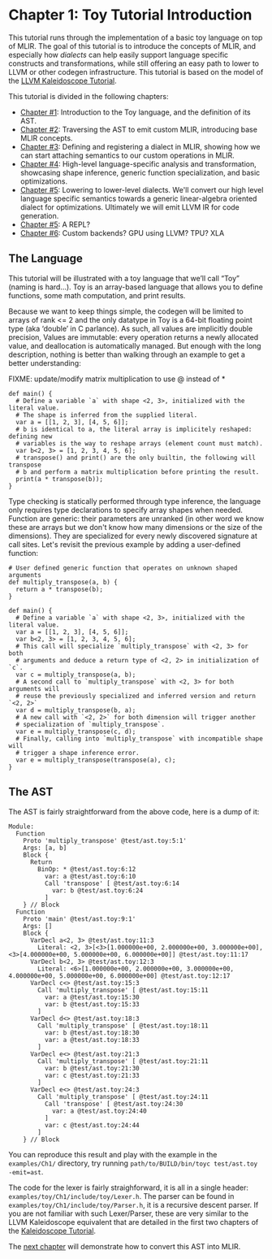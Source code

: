 # Chapter 1: Toy Tutorial Introduction

This tutorial runs through the implementation of a basic toy language on top of
MLIR. The goal of this tutorial is to introduce the concepts of MLIR, and
especially how *dialects* can help easily support language specific constructs
and transformations, while still offering an easy path to lower to LLVM or other
codegen infrastructure. This tutorial is based on the model of the
[LLVM Kaleidoscope Tutorial](https://llvm.org/docs/tutorial/LangImpl01.html).

This tutorial is divided in the following chapters:

-   [Chapter #1](Ch-1.md): Introduction to the Toy language, and the definition
    of its AST.
-   [Chapter #2](Ch-2.md): Traversing the AST to emit custom MLIR, introducing
    base MLIR concepts.
-   [Chapter #3](Ch-3.md): Defining and registering a dialect in MLIR, showing
    how we can start attaching semantics to our custom operations in MLIR.
-   [Chapter #4](Ch-4.md): High-level language-specific analysis and
    transformation, showcasing shape inference, generic function specialization,
    and basic optimizations.
-   [Chapter #5](Ch-5.md): Lowering to lower-level dialects. We'll convert our
    high level language specific semantics towards a generic linear-algebra
    oriented dialect for optimizations. Ultimately we will emit LLVM IR for code
    generation.
-   [Chapter #5](Ch-6.md): A REPL?
-   [Chapter #6](Ch-7.md): Custom backends? GPU using LLVM? TPU? XLA

## The Language

This tutorial will be illustrated with a toy language that we’ll call “Toy”
(naming is hard...). Toy is an array-based language that allows you to define
functions, some math computation, and print results.

Because we want to keep things simple, the codegen will be limited to arrays of
rank <= 2 and the only datatype in Toy is a 64-bit floating point type (aka
‘double’ in C parlance). As such, all values are implicitly double precision,
Values are immutable: every operation returns a newly allocated value, and
deallocation is automatically managed. But enough with the long description,
nothing is better than walking through an example to get a better understanding:

FIXME: update/modify matrix multiplication to use @ instead of *

```Toy {.toy}
def main() {
  # Define a variable `a` with shape <2, 3>, initialized with the literal value.
  # The shape is inferred from the supplied literal.
  var a = [[1, 2, 3], [4, 5, 6]];
  # b is identical to a, the literal array is implicitely reshaped: defining new
  # variables is the way to reshape arrays (element count must match).
  var b<2, 3> = [1, 2, 3, 4, 5, 6];
  # transpose() and print() are the only builtin, the following will transpose
  # b and perform a matrix multiplication before printing the result.
  print(a * transpose(b));
}
```

Type checking is statically performed through type inference, the language only
requires type declarations to specify array shapes when needed. Function are
generic: their parameters are unranked (in other word we know these are arrays
but we don't know how many dimensions or the size of the dimensions). They are
specialized for every newly discovered signature at call sites. Let's revisit
the previous example by adding a user-defined function:

```Toy {.toy}
# User defined generic function that operates on unknown shaped arguments
def multiply_transpose(a, b) {
  return a * transpose(b);
}

def main() {
  # Define a variable `a` with shape <2, 3>, initialized with the literal value.
  var a = [[1, 2, 3], [4, 5, 6]];
  var b<2, 3> = [1, 2, 3, 4, 5, 6];
  # This call will specialize `multiply_transpose` with <2, 3> for both
  # arguments and deduce a return type of <2, 2> in initialization of `c`.
  var c = multiply_transpose(a, b);
  # A second call to `multiply_transpose` with <2, 3> for both arguments will
  # reuse the previously specialized and inferred version and return `<2, 2>`
  var d = multiply_transpose(b, a);
  # A new call with `<2, 2>` for both dimension will trigger another
  # specialization of `multiply_transpose`.
  var e = multiply_transpose(c, d);
  # Finally, calling into `multiply_transpose` with incompatible shape will
  # trigger a shape inference error.
  var e = multiply_transpose(transpose(a), c);
}
```

## The AST

The AST is fairly straightforward from the above code, here is a dump of it:

```
Module:
  Function
    Proto 'multiply_transpose' @test/ast.toy:5:1'
    Args: [a, b]
    Block {
      Return
        BinOp: * @test/ast.toy:6:12
          var: a @test/ast.toy:6:10
          Call 'transpose' [ @test/ast.toy:6:14
            var: b @test/ast.toy:6:24
          ]
    } // Block
  Function
    Proto 'main' @test/ast.toy:9:1'
    Args: []
    Block {
      VarDecl a<2, 3> @test/ast.toy:11:3
        Literal: <2, 3>[<3>[1.000000e+00, 2.000000e+00, 3.000000e+00], <3>[4.000000e+00, 5.000000e+00, 6.000000e+00]] @test/ast.toy:11:17
      VarDecl b<2, 3> @test/ast.toy:12:3
        Literal: <6>[1.000000e+00, 2.000000e+00, 3.000000e+00, 4.000000e+00, 5.000000e+00, 6.000000e+00] @test/ast.toy:12:17
      VarDecl c<> @test/ast.toy:15:3
        Call 'multiply_transpose' [ @test/ast.toy:15:11
          var: a @test/ast.toy:15:30
          var: b @test/ast.toy:15:33
        ]
      VarDecl d<> @test/ast.toy:18:3
        Call 'multiply_transpose' [ @test/ast.toy:18:11
          var: b @test/ast.toy:18:30
          var: a @test/ast.toy:18:33
        ]
      VarDecl e<> @test/ast.toy:21:3
        Call 'multiply_transpose' [ @test/ast.toy:21:11
          var: b @test/ast.toy:21:30
          var: c @test/ast.toy:21:33
        ]
      VarDecl e<> @test/ast.toy:24:3
        Call 'multiply_transpose' [ @test/ast.toy:24:11
          Call 'transpose' [ @test/ast.toy:24:30
            var: a @test/ast.toy:24:40
          ]
          var: c @test/ast.toy:24:44
        ]
    } // Block
```

You can reproduce this result and play with the example in the `examples/Ch1/`
directory, try running `path/to/BUILD/bin/toyc test/ast.toy -emit=ast`.

The code for the lexer is fairly straighforward, it is all in a single header:
`examples/toy/Ch1/include/toy/Lexer.h`. The parser can be found in
`examples/toy/Ch1/include/toy/Parser.h`, it is a recursive descent parser. If
you are not familiar with such Lexer/Parser, these are very similar to the LLVM
Kaleidoscope equivalent that are detailed in the first two chapters of the
[Kaleidoscope Tutorial](https://llvm.org/docs/tutorial/LangImpl02.html#the-abstract-syntax-tree-ast).

The [next chapter](Ch-2.md) will demonstrate how to convert this AST into MLIR.
